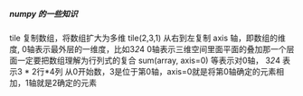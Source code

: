 ##### numpy 的一些知识
tile 复制数组，将数组扩大为多维 tile(2,3,1) 从右到左复制
axis 轴，即数组的维度, 0轴表示最外层的一维度，比如3*2*4 0轴表示三维空间里面平面的叠加那一个层面一定要把数组理解为行列式的复合
sum(array, axis=0) 等表示对0轴， 3*2*4 表示3 * 2行*4列  从0开始数，3是位于第0轴，axis=0就是将第0轴确定的元素相加，1轴就是2确定的元素
